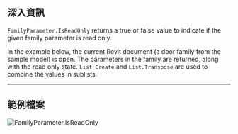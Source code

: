 ## 深入資訊
`FamilyParameter.IsReadOnly` returns a true or false value to indicate if the given family parameter is read only.

In the example below, the current Revit document (a door family from the sample model) is open. The parameters in the family are returned, along with the read only state. `List Create` and `List.Transpose` are used to combine the values in sublists.
___
## 範例檔案

![FamilyParameter.IsReadOnly](./Revit.Elements.FamilyParameter.IsReadOnly_img.jpg)
